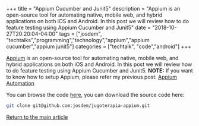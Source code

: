 +++
title =  "Appium Cucumber and Junit5"
description = "Appium is an open-source tool for automating native, mobile web, and hybrid applications on both iOS and Android. In this post we will review how to do feature testing using Appium Cucumber and Junit5"
date = "2018-10-27T20:20:04-04:00"
tags = ["josdem", "techtalks","programming","technology","appium","appium cucumber","appium junit5"]
categories = ["techtalk", "code","android"]
+++

[Appium](http://appium.io/) is an open-source tool for automating native, mobile web, and hybrid applications on both iOS and Android. In this post we will review how to do feature testing using Appium Cucumber and Junit5. **NOTE:** If you want to know how to setup Appium, please refer my previous post: [Appium Automation](/techtalk/android/appium_automation)


You can browse the code [here](https://github.com/josdem/jugoterapia-appium), you can download the source code here:

```bash
git clone git@github.com:josdem/jugoterapia-appium.git
```

[Return to the main article](/techtalk/android)
